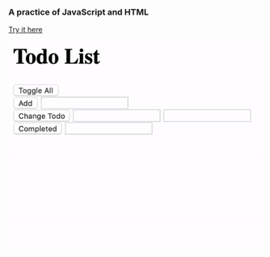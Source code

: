 ### A practice of JavaScript and HTML
<a href="https://airbaggie.github.io/todo-list/">Try it here</a>

![game-demo](https://github.com/aiRbAggiE/todo-list/blob/master/demo.gif)
